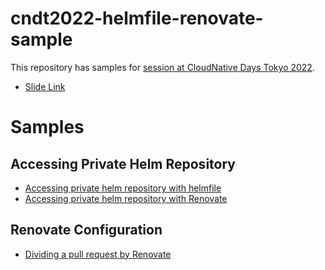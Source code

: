 # cndt2022-helmfile-renovate-sample
This repository has samples for [session at CloudNative Days Tokyo 2022](https://event.cloudnativedays.jp/cndt2022/talks/1509).

* [Slide Link](https://speakerdeck.com/sshota0809/tuo-yan-zi-ke-sasutenahurunakubernetesekosisutemunoguan-li-wositeikutameni)

# Samples

## Accessing Private Helm Repository
* [Accessing private helm repository with helmfile](/helmfile-with-private-helm-repository.md)
* [Accessing private helm repository with Renovate](/renovate-with-private-helm-repository.md)

## Renovate Configuration
* [Dividing a pull request by Renovate](/divide-pull-request-by-renovate.md)

